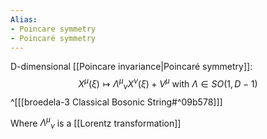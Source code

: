 ```yaml
---
Alias:
- Poincare symmetry
- Poincaré symmetry
---
```

D-dimensional [[Poincare invariance|Poincaré symmetry]]: $$X^{\mu}(\xi) \mapsto \Lambda^{\mu}{ }_{\nu} X^{\nu}(\xi)+V^{\mu} \text { with } \Lambda \in S O(1, D-1)$$^[[[broedela-3 Classical Bosonic String#^09b578]]]

Where $\Lambda^{\mu}{ }_{\nu}$ is a [[Lorentz transformation]]